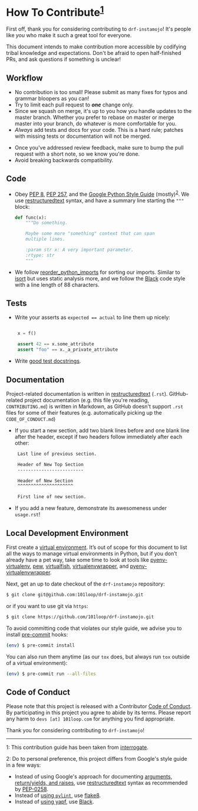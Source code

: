 # How To Contribute<sup>[1](#footnote-1)</sup>

First off, thank you for considering contributing to `drf-instamojo`! It's
people like _you_ who make it such a great tool for everyone.

This document intends to make contribution more accessible by codifying tribal
knowledge and expectations. Don't be afraid to open half-finished PRs, and ask
questions if something is unclear!

## Workflow

- No contribution is too small! Please submit as many fixes for typos and
  grammar bloopers as you can!
- Try to limit each pull request to **_one_** change only.
- Since we squash on merge, it's up to you how you handle updates to the master
  branch. Whether you prefer to rebase on master or merge master into your
  branch, do whatever is more comfortable for you.
- _Always_ add tests and docs for your code. This is a hard rule; patches with
missing tests or documentation will not be merged.
<!-- * Make sure your changes pass our [CI](https://github.com/econchick/interrogate/actions?query=workflow%3ACI). You won't get any feedback until it's green unless you ask for it. -->
- Once you've addressed review feedback, make sure to bump the pull request with
  a short note, so we know you're done.
- Avoid breaking backwards compatibility.

## Code

- Obey [PEP 8](https://www.python.org/dev/peps/pep-0008/),
  [PEP 257](https://www.python.org/dev/peps/pep-0257/), and the
  [Google Python Style Guide](http://google.github.io/styleguide/pyguide.html)
  (mostly)<sup>[2](#footnote-2)</sup>. We use
  [restructuredtext](https://docutils.sourceforge.io/rst.html) syntax, and have
  a summary line starting the `"""` block:

  ```python
  def func(x):
      """Do something.

      Maybe some more "something" context that can span
      multiple lines.

      :param str x: A very important parameter.
      :rtype: str
      """
  ```

- We follow
[reorder_python_imports](https://github.com/asottile/reorder_python_imports) for
sorting our imports. Similar to [isort](https://github.com/timothycrosley/isort)
but uses static analysis more, and we follow the
[Black](https://github.com/psf/black) code style with a line length of 88
characters.
<!-- As long as you run our full tox suite before committing, or install our [pre-commit](https://pre-commit.com/) hooks (ideally you'll do both -- see [Local Development Environment](#local-development-environment)), you won't have to spend any time on formatting your code at all. If you don't, CI will catch it for you -- but that seems like a waste of your time! -->

## Tests

- Write your asserts as `expected == actual` to line them up nicely:

  ```python

   x = f()

   assert 42 == x.some_attribute
   assert "foo" == x._a_private_attribute
  ```

<!-- * To run the test suite, all you need is a recent [tox](https://tox.readthedocs.io/). It will ensure the test suite runs with all dependencies against all Python versions just as it will in our CI. If you lack some Python versions, you can can always limit the environments like ``tox -e py35,py36`` (in that case you may want to look into [pyenv](https://github.com/pyenv/pyenv), which makes it very easy to install many different Python versions in parallel). -->

- Write [good test docstrings](https://jml.io/pages/test-docstrings.html).

## Documentation

Project-related documentation is written in
[restructuredtext](https://docutils.sourceforge.io/rst.html) (`.rst`).
GitHub-related project documentation (e.g. this file you're reading,
`CONTRIBUTING.md`) is written in Markdown, as GitHub doesn't support `.rst`
files for some of their features (e.g. automatically picking up the
`CODE_OF_CONDUCT.md`)

- If you start a new section, add two blank lines before and one blank line
  after the header, except if two headers follow immediately after each other:

  ```rst
   Last line of previous section.

   Header of New Top Section
   -------------------------

   Header of New Section
   ^^^^^^^^^^^^^^^^^^^^^

   First line of new section.
  ```

- If you add a new feature, demonstrate its awesomeness under `usage.rst`!

## Local Development Environment

<!-- You can (and should) run our test suite using [tox](https://tox.readthedocs.io/). However, you’ll probably want a more traditional environment as well. We highly recommend to develop using the latest Python 3 release because `interrogate` tries to take advantage of modern features whenever possible. -->

First create a [virtual environment](https://virtualenv.pypa.io/). It’s out of
scope for this document to list all the ways to manage virtual environments in
Python, but if you don’t already have a pet way, take some time to look at tools
like [pyenv-virtualenv](https://github.com/pyenv/pyenv-virtualenv),
[pew](https://github.com/berdario/pew),
[virtualfish](https://virtualfish.readthedocs.io/),
[virtualenvwrapper](https://virtualenvwrapper.readthedocs.io/), and
[pyenv-virtualenvwrapper](https://github.com/pyenv/pyenv-virtualenvwrapper).

Next, get an up to date checkout of the `drf-instamojo` repository:

```sh
$ git clone git@github.com:101loop/drf-instamojo.git
```

or if you want to use git via `https`:

```sh
$ git clone https://github.com/101loop/drf-instamojo.git
```

<!-- Change into the newly created directory and **after activating your virtual environment** install an editable version of `interrogate` along with its tests and docs requirements:

```sh
(env) $ cd interrogate
(env) $ pip install -e '.[dev]'
```

At this point,

```sh
(env) $ python -m pytest
```

should work and pass, as should:

```sh
(env) $ cd docs
(env) $ make livehtml
```

The built documentation can then be found in [`localhost:8888`](http://localhost:8888). -->

To avoid committing code that violates our style guide, we advise you to install
[pre-commit](https://pre-commit.com/) hooks:

```sh
(env) $ pre-commit install
```

You can also run them anytime (as our `tox` does, but always run `tox` outside
of a virtual environment):

```sh
(env) $ pre-commit run --all-files
```

## Code of Conduct

Please note that this project is released with a Contributor
[Code of Conduct](https://github.com/101loop/drf-instamojo/blob/master/CODE_OF_CONDUCT.md).
By participating in this project you agree to abide by its terms. Please report
any harm to `devs [at] 101loop.com` for anything you find appropriate.

Thank you for considering contributing to `drf-instamojo`!

---

<a name="footnote-1">1</a>: This contribution guide has been taken from
[interrogate](https://github.com/econchick/interrogate/).

<a name="footnote-2">2</a>: Do to personal preference, this project differs from
Google's style guide in a few ways:

- Instead of using Google's approach for documenting
  [arguments, return/yields, and raises](http://google.github.io/styleguide/pyguide.html#383-functions-and-methods),
  use [restructuredtext](https://docutils.sourceforge.io/rst.html) syntax as
  recommended by [PEP-0258](https://www.python.org/dev/peps/pep-0258/).
- Instead of
  [using `pylint`](http://google.github.io/styleguide/pyguide.html#21-lint), use
  [flake8](https://flake8.pycqa.org/en/latest/).
- Instead of
  [using yapf](http://google.github.io/styleguide/pyguide.html#1-background),
  use [Black](https://github.com/psf/black).
